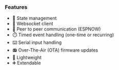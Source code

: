 ### Features

- :trident: State management
- :electric_plug: Websocket client
- :handshake: Peer to peer communication (ESPNOW)
- :stopwatch: Timed event handling (one-time or recurring)
- :keyboard: Serial input handling
- :radio: Over-The-Air (OTA) firmware updates
- :leaves: Lightweight
- :heavy_plus_sign: Extendable

